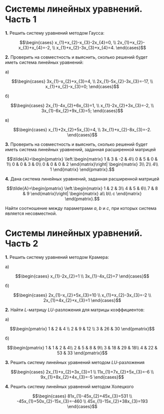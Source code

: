 # Системы линейных уравнений. Часть 1
__1.__ Решить систему уравнений методом Гаусса:

$$\begin{cases}
x_{1}+x_{2}-x_{3}-2x_{4}=0, \\
2x_{1}+x_{2}-x_{3}+x_{4}=-2, \\
x_{1}+x_{2}-3x_{3}+x_{4}=4.
\end{cases}$$

__2.__ Проверить на совместность и выяснить, сколько решений будет иметь система линейных уравнений:

   а) 

$$\begin{cases}
3x_{1}-x_{2}+x_{3}=4, \\
2x_{1}-5x_{2}-3x_{3}=-17, \\
x_{1}+x_{2}-x_{3}=0;
\end{cases}$$
    
   б) 
   
$$\begin{cases}
2x_{1}-4x_{2}+6x_{3}=1, \\
x_{1}-2x_{2}+3x_{3}=-2, \\
3x_{1}-6x_{2}+9x_{3}=5;
\end{cases}$$
    
   в) 
   
$$\begin{cases}
x_{1}+2x_{2}+5x_{3}=4, \\
3x_{1}+x_{2}-8x_{3}=-2. 
\end{cases}$$


__3.__ Проверить на совместность и выяснить, сколько решений будет иметь система линейных уравнений, заданная расширенной матрицей

$$\tilde{A}=\begin{pmatrix}
\left.\begin{matrix}
1 & 3 & -2 & 4\\ 
0 & 5 & 0 & 1\\ 
0 & 0 & 3 & 0\\ 
0 & 0 & 0 & 2
\end{matrix}\right|
\begin{matrix}
3\\ 
2\\
4\\
1
\end{matrix}
\end{pmatrix}.$$

__4.__ Дана система линейных уравнений, заданная расширенной матрицей

$$\tilde{A}=\begin{pmatrix}
\left.\begin{matrix}
1 & 2 & 3\\ 
4 & 5 & 6\\ 
7 & 8 & 9
\end{matrix}\right|
\begin{matrix}
a\\ 
b\\
c
\end{matrix}
\end{pmatrix}.$$

Найти соотношение между параметрами $a$, $b$ и $c$, при которых система является несовместной.

# Системы линейных уравнений. Часть 2
__1.__ Решить систему уравнений методом Крамера:

   а) 
   
$$\begin{cases}
x_{1}-2x_{2}=1 \\
3x_{1}-4x_{2}=7
\end{cases}$$
    
   б) 
   
$$\begin{cases}
2x_{1}-x_{2}+5x_{3}=10 \\
x_{1}+x_{2}-3x_{3}=-2 \\
2x_{1}+4x_{2}+x_{3}=1
\end{cases}$$

__2.__ Найти $L$-матрицу $LU$-разложения для матрицы коэффициентов:

   а)
   
$$\begin{pmatrix}
1 & 2 & 4 \\ 
2 & 9 & 12 \\ 
3 & 26 & 30
\end{pmatrix}$$
    
   б)
   
$$\begin{pmatrix}
1 & 1 & 2 & 4\\ 
2 & 5 & 8 & 9\\ 
3 & 18 & 29 & 18\\
4 & 22 & 53 & 33
\end{pmatrix}$$
    
__3.__ Решить систему линейных уравнений методом $LU$-разложения

$$\begin{cases}
2x_{1}+x_{2}+3x_{3}=1 \\
11x_{1}+7x_{2}+5x_{3}=-6 \\
9x_{1}+8x_{2}+4x_{3}=-5
\end{cases}$$

__4.__ Решить систему линейных уравнений методом Холецкого

$$\begin{cases}
81x_{1}-45x_{2}+45x_{3}=531 \\
-45x_{1}+50x_{2}-15x_{3}=-460 \\
45x_{1}-15x_{2}+38x_{3}=193
\end{cases}$$
